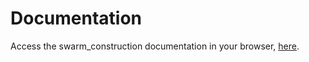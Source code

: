 # Documentation

Access the swarm_construction documentation in your browser, [here](./index.html).
